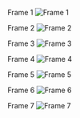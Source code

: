 Frame 1
![Frame 1](https://gitflic.ru/project/valorex/activity-tracker/blob/raw?file=design_previews%2Fpre1.png&commit=ab54477fb7af0748cca40e85e5d333118de203db)

Frame 2
![Frame 2](https://gitflic.ru/project/valorex/activity-tracker/blob/raw?file=design_previews%2Fpre2.png&commit=f3cbce09fa1683b1100030cf8e74ccd518267eb1)

Frame 3
![Frame 3](https://gitflic.ru/project/valorex/activity-tracker/blob/raw?file=design_previews%2Fpre3.png&commit=e662584070ae4f6cdd8349fbb0662a6c004264bf)

Frame 4
![Frame 4](https://gitflic.ru/project/valorex/activity-tracker/blob/raw?file=design_previews%2Fpre4.png&commit=f3cbce09fa1683b1100030cf8e74ccd518267eb1)

Frame 5
![Frame 5](https://gitflic.ru/project/valorex/activity-tracker/blob/raw?file=design_previews%2Fpre5.png&commit=f3cbce09fa1683b1100030cf8e74ccd518267eb1)

Frame 6
![Frame 6](https://gitflic.ru/project/valorex/activity-tracker/blob/raw?file=design_previews%2Fpre6.png&commit=f3cbce09fa1683b1100030cf8e74ccd518267eb1)

Frame 7
![Frame 7](https://gitflic.ru/project/valorex/activity-tracker/blob/raw?file=design_previews%2Fpre7.png&commit=f3cbce09fa1683b1100030cf8e74ccd518267eb1)